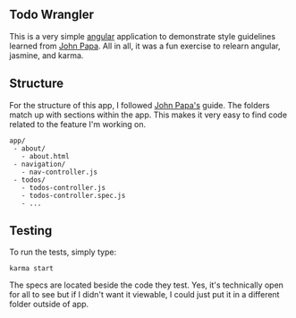 ## Todo Wrangler

This is a very simple [angular]() application to demonstrate style guidelines
learned from [John Papa](). All in all, it was a fun exercise to relearn
angular, jasmine, and karma.

## Structure

For the structure of this app, I followed
[John Papa's](http://www.johnpapa.net/angular-app-structuring-guidelines/)
guide. The folders match up with sections within the app. This makes it very
easy to find code related to the feature I'm working on.

```
app/
 - about/
   - about.html
 - navigation/
   - nav-controller.js
 - todos/
   - todos-controller.js
   - todos-controller.spec.js
   - ...
```

## Testing

To run the tests, simply type:

```
karma start
```

The specs are located beside the code they test. Yes, it's technically open for
all to see but if I didn't want it viewable, I could just put it in a different
folder outside of app.
